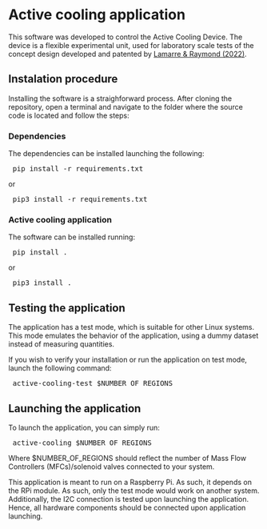 # Active cooling application

This software was developed to control the Active Cooling Device. The device is a flexible experimental unit, used for laboratory scale tests of the concept design developed and patented by [Lamarre & Raymond (2022)](https://patents.google.com/patent/US20230182361A1/en?oq=US20230182361A1).

## Instalation procedure

Installing the software is a straighforward process. After cloning the repository, open a terminal and navigate to the folder where the source code is located and follow the steps:

### Dependencies

The dependencies can be installed launching the following:

<pre> pip install -r requirements.txt </pre>

or

<pre> pip3 install -r requirements.txt </pre>


### Active cooling application

The software can be installed running:

<pre> pip install . </pre>

or

<pre> pip3 install . </pre>


## Testing the application

The application has a test mode, which is suitable for other Linux systems. This mode emulates the behavior of the application, using a dummy dataset instead of measuring quantities.

If you wish to verify your installation or run the application on test mode, launch the following command:

<pre> active-cooling-test $NUMBER_OF_REGIONS </pre>

## Launching the application

To launch the application, you can simply run:

<pre> active-cooling $NUMBER_OF_REGIONS </pre>

Where $NUMBER_OF_REGIONS should reflect the number of Mass Flow Controllers (MFCs)/solenoid valves connected to your system.

This application is meant to run on a Raspberry Pi. As such, it depends on the RPi module. As such, only the test mode would work on another system. Additionally, the I2C connection is tested upon launching the application. Hence, all hardware components should be connected upon application launching.


